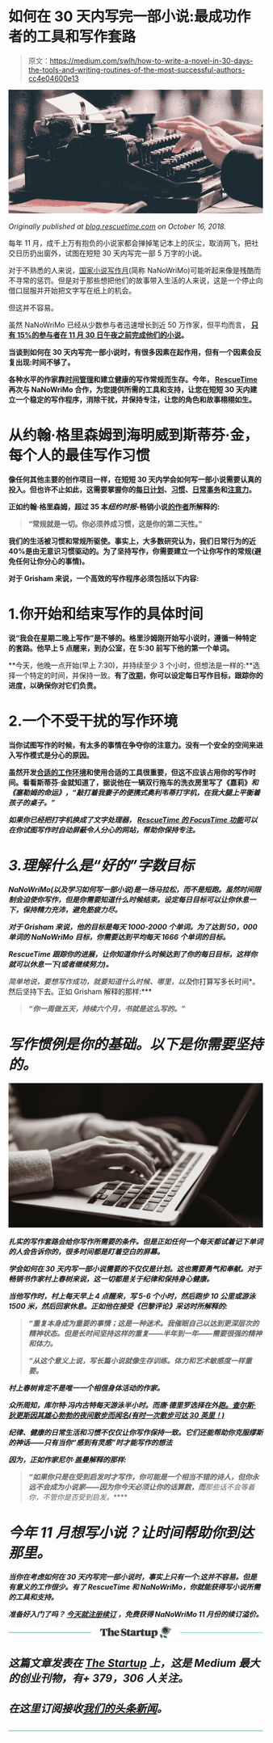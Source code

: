 # 如何在 30 天内写完一部小说:最成功作者的工具和写作套路

> 原文：<https://medium.com/swlh/how-to-write-a-novel-in-30-days-the-tools-and-writing-routines-of-the-most-successful-authors-cc4e04600e13>

![](img/bc49b0856455aa757bd0c863a5bd06e7.png)

*Originally published at* [*blog.rescuetime.com*](https://blog.rescuetime.com/how-to-write-a-novel-rescuetime-nanowrimo/) *on October 16, 2018.*

每年 11 月，成千上万有抱负的小说家都会掸掉笔记本上的灰尘，取消网飞，把社交日历扔出窗外，试图在短短 30 天内写完一部 5 万字的小说。

对于不熟悉的人来说，[国家小说写作月](https://nanowrimo.org/)(简称 NaNoWriMo)可能听起来像是残酷而不寻常的惩罚。但是对于那些想把他们的故事带入生活的人来说，这是一个停止向借口屈服并开始把文字写在纸上的机会。

但这并不容易。

虽然 NaNoWriMo 已经从少数参与者迅速增长到近 50 万作家，但平均而言， [**只有 15%的参与者在 11 月 30 日午夜之前完成他们的小说**](https://www.wikiwrimo.org/wiki/NaNoWriMo_statistics)**。**

**当谈到如何在 30 天内写完一部小说时，有很多因素在起作用，但有一个因素会反复出现:时间不够了。**

**各种水平的作家靠[时间管理](https://blog.rescuetime.com/time-management/)和建立健康的写作常规而生存。今年， [RescueTime](https://www.rescuetime.com) 再次与 NaNoWriMo 合作，为您提供所需的工具和支持，让您在短短 30 天内建立一个稳定的写作程序，消除干扰，并保持专注，让您的角色和故事栩栩如生。**

# **从约翰·格里森姆到海明威到斯蒂芬·金，每个人的最佳写作习惯**

**像任何其他主要的创作项目一样，在短短 30 天内学会如何写一部小说需要认真的投入。但也许不止如此，这需要掌握你的[每日计划](https://blog.rescuetime.com/daily-schedule/)、[习惯](https://blog.rescuetime.com/how-to-build-good-habits/)、[日常事务](https://blog.rescuetime.com/morning-routine-benjamin-spall/)和[注意力](https://blog.rescuetime.com/finding-focus/)。**

**正如约翰·格里森姆，超过 35 本*纽约时报*-畅销小说[的作者](https://screenwritingfromiowa.wordpress.com/2016/12/05/john-grishams-writing-routine/)所解释的:**

> **“常规就是一切。你必须养成习惯，这是你的第二天性。”**

**我们的生活被习惯和常规所驱使。事实上，**大多数研究认为，我们日常行为的近 40%是由无意识习惯驱动的**。为了坚持写作，你需要建立一个让你写作的常规(避免任何让你分心的事情)。**

**对于 Grisham 来说，一个高效的写作程序必须包括以下内容:**

# **1.你开始和结束写作的具体时间**

**说“我会在星期二晚上写作”是不够的。格里沙姆刚开始写小说时，遵循一种特定的套路。他早上 5 点醒来，到办公室，在 5:30 前写下他的第一个单词。**

**今天，他晚一点开始(早上 7:30)，并持续至少 3 个小时，但想法是一样的:**选择一个特定的时间，并保持一致。**有了[改期](https://www.rescuetime.com/nano2018)，你可以设定每日写作目标，跟踪你的进度，以确保你对它们负责。**

# **2.一个不受干扰的写作环境**

**当你试图写作的时候，有太多的事情在争夺你的注意力。没有一个安全的空间来进入写作模式是分心的原因。**

**虽然开发[合适的工作环境](https://blog.rescuetime.com/work-environment/)和使用合适的工具很重要，但这不应该占用你的写作时间。看看斯蒂芬·金就知道了，据说他在一辆双行拖车的洗衣房里写了《嘉莉》*和《塞勒姆的命运》，“敲打着我妻子的便携式奥利韦蒂打字机，在我大腿上平衡着孩子的桌子。”***

***如果你已经把打字机换成了文字处理器， [RescueTime 的 FocusTime 功能](https://www.rescuetime.com/nano2018)可以在你试图写作时自动屏蔽令人分心的网站，帮助你保持专注。***

# ***3.理解什么是“好的”字数目标***

***NaNoWriMo(以及学习如何写一部小说)是一场马拉松，而不是短跑。虽然时间限制会迫使你写作，但是你需要知道什么时候结束。设定每日目标可以让你休息一下，保持精力充沛，避免筋疲力尽。***

***对于 Grisham 来说，他的目标是每天 1000-2000 个单词。为了达到 50，000 单词的 NaNoWriMo 目标，你需要达到平均每天 1666 个单词的目标。***

***RescueTime 跟踪你的进展，让你知道你什么时候达到了你的每日目标，这样你就可以休息一下(或者继续努力)。***

***简单地说，要想写作成功，就要知道*什么时候*、*哪里*，以及*你打算写多长时间*。然后坚持下去。正如 Grisham 解释的那样:***

> ***“你一周做五天，持续六个月，书就是这么写的。”***

# ***写作惯例是你的基础。以下是你需要坚持的。***

***![](img/118dc77eb088f302f95d90f1ab3a1e1f.png)***

***扎实的写作套路会给你写作所需要的条件。但是正如任何一个每天都试着记下单词的人会告诉你的，很多时间都是盯着空白的屏幕。***

***学会如何在 30 天内写一部小说需要的不仅仅是计划。这也需要勇气和奉献。对于畅销书作家村上春树来说，这一切都是关于纪律和保持身心健康。***

***当他写作时，村上每天早上 4 点醒来，写 5-6 个小时，然后跑步 10 公里或游泳 1500 米，然后回家休息。正如他在接受《巴黎评论》采访时所解释的:***

> ***“重复本身成为重要的事情；这是一种迷术。我催眠自己以达到更深层次的精神状态。但是长时间坚持这样的重复——半年到一年——需要很强的精神和体力。***
> 
> ***“从这个意义上说，写长篇小说就像生存训练。体力和艺术敏感度一样重要。***

***村上春树肯定不是唯一一个相信身体活动的作家。***

***众所周知，库尔特·冯内古特每天游泳半小时。而唐·德里罗选择在外[跑。查尔斯·狄更斯因其雄心勃勃的夜间散步而闻名(有时一次散步可达 30 英里！)](https://www.theparisreview.org/interviews/1887/don-delillo-the-art-of-fiction-no-135-don-delillo)***

***纪律、健康的日常生活和习惯不仅仅让你写作保持一致。它们还能帮助你克服缪斯的神话——只有当你“感到有灵感”时才能写作的想法***

***因为，正如作家尼尔·盖曼解释的那样:***

> ***“如果你只是在受到启发时才写作，你可能是一个相当不错的诗人，但你永远不会成为小说家——因为你今天必须让你的话算数，而**那些话不会等着你，不管你是否受到启发。*****

# ***今年 11 月想写小说？让时间帮助你到达那里。***

***当你在考虑如何在 30 天内写完一部小说时，事实上只有一个:这并不容易。但是有意义的工作很少。有了 RescueTime 和 NaNoWriMo，你就能获得写小说所需的工具和支持。***

******准备好入门了吗？*** [***今天就注册续订***](https://www.rescuetime.com/nano2018) ***，免费获得 NaNoWriMo 11 月份的续订溢价。******

***[![](img/308a8d84fb9b2fab43d66c117fcc4bb4.png)](https://medium.com/swlh)***

## ***这篇文章发表在 [The Startup](https://medium.com/swlh) 上，这是 Medium 最大的创业刊物，有+ 379，306 人关注。***

## ***在这里订阅接收[我们的头条新闻](http://growthsupply.com/the-startup-newsletter/)。***

***[![](img/b0164736ea17a63403e660de5dedf91a.png)](https://medium.com/swlh)***
